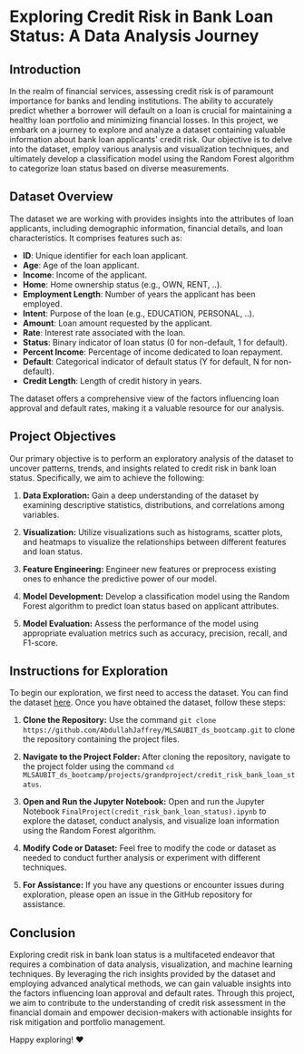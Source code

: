 # Exploring Credit Risk in Bank Loan Status: A Data Analysis Journey

## Introduction
In the realm of financial services, assessing credit risk is of paramount importance for banks and lending institutions. The ability to accurately predict whether a borrower will default on a loan is crucial for maintaining a healthy loan portfolio and minimizing financial losses. In this project, we embark on a journey to explore and analyze a dataset containing valuable information about bank loan applicants' credit risk. Our objective is to delve into the dataset, employ various analysis and visualization techniques, and ultimately develop a classification model using the Random Forest algorithm to categorize loan status based on diverse measurements.

## Dataset Overview
The dataset we are working with provides insights into the attributes of loan applicants, including demographic information, financial details, and loan characteristics. It comprises features such as:

- **ID**: Unique identifier for each loan applicant.
- **Age**: Age of the loan applicant.
- **Income**: Income of the applicant.
- **Home**: Home ownership status (e.g., OWN, RENT, ..).
- **Employment Length**: Number of years the applicant has been employed.
- **Intent**: Purpose of the loan (e.g., EDUCATION, PERSONAL, ..).
- **Amount**: Loan amount requested by the applicant.
- **Rate**: Interest rate associated with the loan.
- **Status**: Binary indicator of loan status (0 for non-default, 1 for default).
- **Percent Income**: Percentage of income dedicated to loan repayment.
- **Default**: Categorical indicator of default status (Y for default, N for non-default).
- **Credit Length**: Length of credit history in years.

The dataset offers a comprehensive view of the factors influencing loan approval and default rates, making it a valuable resource for our analysis.

## Project Objectives
Our primary objective is to perform an exploratory analysis of the dataset to uncover patterns, trends, and insights related to credit risk in bank loan status. Specifically, we aim to achieve the following:

1. **Data Exploration:** Gain a deep understanding of the dataset by examining descriptive statistics, distributions, and correlations among variables.

2. **Visualization:** Utilize visualizations such as histograms, scatter plots, and heatmaps to visualize the relationships between different features and loan status.

3. **Feature Engineering:** Engineer new features or preprocess existing ones to enhance the predictive power of our model.

4. **Model Development:** Develop a classification model using the Random Forest algorithm to predict loan status based on applicant attributes.

5. **Model Evaluation:** Assess the performance of the model using appropriate evaluation metrics such as accuracy, precision, recall, and F1-score.

## Instructions for Exploration
To begin our exploration, we first need to access the dataset. You can find the dataset [here](https://github.com/AbdullahJaffrey/MLSAUBIT_ds_bootcamp/tree/main/projects/grandproject/credit_risk.csv). Once you have obtained the dataset, follow these steps:

1. **Clone the Repository:** Use the command `git clone https://github.com/AbdullahJaffrey/MLSAUBIT_ds_bootcamp.git` to clone the repository containing the project files.

2. **Navigate to the Project Folder:** After cloning the repository, navigate to the project folder using the command `cd MLSAUBIT_ds_bootcamp/projects/grandproject/credit_risk_bank_loan_status`.

3. **Open and Run the Jupyter Notebook:** Open and run the Jupyter Notebook `FinalProject(credit_risk_bank_loan_status).ipynb` to explore the dataset, conduct analysis, and visualize loan information using the Random Forest algorithm.

4. **Modify Code or Dataset:** Feel free to modify the code or dataset as needed to conduct further analysis or experiment with different techniques.

5. **For Assistance:** If you have any questions or encounter issues during exploration, please open an issue in the GitHub repository for assistance.

## Conclusion
Exploring credit risk in bank loan status is a multifaceted endeavor that requires a combination of data analysis, visualization, and machine learning techniques. By leveraging the rich insights provided by the dataset and employing advanced analytical methods, we can gain valuable insights into the factors influencing loan approval and default rates. Through this project, we aim to contribute to the understanding of credit risk assessment in the financial domain and empower decision-makers with actionable insights for risk mitigation and portfolio management. 

Happy exploring! ❤️
